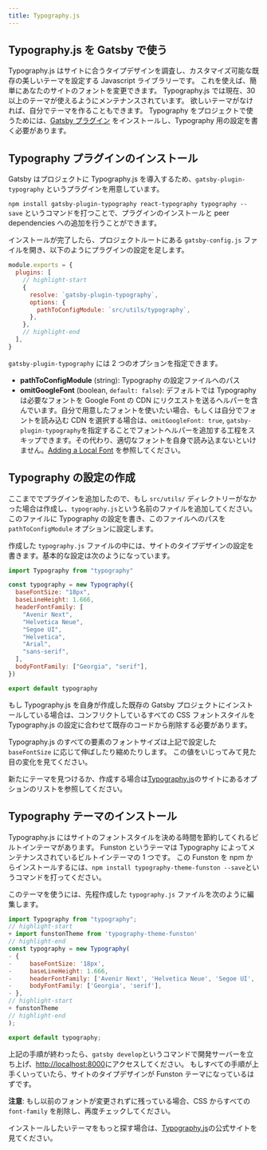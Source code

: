 ```yaml
---
title: Typography.js
---
```


## Typography.js を Gatsby で使う

Typography.js はサイトに合うタイプデザインを調査し、カスタマイズ可能な既存の美しいテーマを設定する Javascript ライブラリーです。
これを使えば、簡単にあなたのサイトのフォントを変更できます。
Typography.js では現在、30 以上のテーマが使えるようにメンテナンスされています。
欲しいテーマがなければ、自分でテーマを作ることもできます。
Typography をプロジェクトで使うためには、[Gatsby プラグイン](https://www.gatsbyjs.org/packages/gatsby-plugin-typography/) をインストールし、Typography 用の設定を書く必要があります。

## Typography プラグインのインストール

Gatsby はプロジェクトに Typography.js を導入するため、`gatsby-plugin-typography` というプラグインを用意しています。

`npm install gatsby-plugin-typography react-typography typography --save` というコマンドを打つことで、プラグインのインストールと peer dependencies への追加を行うことができます。

インストールが完了したら、プロジェクトルートにある `gatsby-config.js` ファイルを開き、以下のようにプラグインの設定を足します。

```js:title=gatsby-config.js
module.exports = {
  plugins: [
    // highlight-start
    {
      resolve: `gatsby-plugin-typography`,
      options: {
        pathToConfigModule: `src/utils/typography`,
      },
    },
    // highlight-end
  ],
}
```

`gatsby-plugin-typography` には 2 つのオプションを指定できます。

- **pathToConfigModule** (string): Typography の設定ファイルへのパス
- **omitGoogleFont** (boolean, `default: false`): デフォルトでは Typography は必要なフォントを Google Font の CDN にリクエストを送るヘルパーを含んでいます。自分で用意したフォントを使いたい場合、もしくは自分でフォントを読み込む CDN を選択する場合は、`omitGoogleFont: true`, `gatsby-plugin-typography`を指定することでフォントヘルパーを追加する工程をスキップできます。その代わり、適切なフォントを自身で読み込まないといけません。[Adding a Local Font](/docs/recipes/styling-css#adding-a-local-font) を参照してください。

## Typography の設定の作成

ここまででプラグインを追加したので、もし `src/utils/` ディレクトリーがなかった場合は作成し、`typography.js`という名前のファイルを追加してください。
このファイルに Typography の設定を書き、このファイルへのパスを `pathToConfigModule` オプションに設定します。

作成した `typography.js` ファイルの中には、サイトのタイプデザインの設定を書きます。基本的な設定は次のようになっています。

```js:title=src/utils/typography.js
import Typography from "typography"

const typography = new Typography({
  baseFontSize: "18px",
  baseLineHeight: 1.666,
  headerFontFamily: [
    "Avenir Next",
    "Helvetica Neue",
    "Segoe UI",
    "Helvetica",
    "Arial",
    "sans-serif",
  ],
  bodyFontFamily: ["Georgia", "serif"],
})

export default typography
```

もし Typography.js を自身が作成した既存の Gatsby プロジェクトにインストールしている場合は、コンフリクトしているすべての CSS フォントスタイルを Typography.js の設定に合わせて既存のコードから削除する必要があります。

Typography.js のすべての要素のフォントサイズは上記で設定した `baseFontSize` に応じて伸ばしたり縮めたりします。
この値をいじってみて見た目の変化を見てください。

新たにテーマを見つけるか、作成する場合は[Typography.js](https://kyleamathews.github.io/typography.js/)のサイトにあるオプションのリストを参照してください。

## Typography テーマのインストール

Typography.js にはサイトのフォントスタイルを決める時間を節約してくれるビルトインテーマがあります。
Funston というテーマは Typography によってメンテナンスされているビルトインテーマの 1 つです。
この Funston を npm からインストールするには、`npm install typography-theme-funston --save`というコマンドを打ってください。

このテーマを使うには、先程作成した `typography.js` ファイルを次のように編集します。

```diff:title=src/utils/typography.js
import Typography from "typography";
// highlight-start
+ import funstonTheme from 'typography-theme-funston'
// highlight-end
const typography = new Typography(
- {
-     baseFontSize: '18px',
-     baseLineHeight: 1.666,
-     headerFontFamily: ['Avenir Next', 'Helvetica Neue', 'Segoe UI', 'Helvetica', 'Arial', 'sans-serif'],
-     bodyFontFamily: ['Georgia', 'serif'],
- },
// highlight-start
+ funstonTheme
// highlight-end
);

export default typography;
```

上記の手順が終わったら、`gatsby develop`というコマンドで開発サーバーを立ち上げ、<http://localhost:8000>にアクセスしてください。
もしすべての手順が上手くいっていたら、サイトのタイプデザインが Funston テーマになっているはずです。

**注意**: もし以前のフォントが変更されずに残っている場合、CSS からすべての `font-family` を削除し、再度チェックしてください。

インストールしたいテーマをもっと探す場合は、[Typography.js](https://kyleamathews.github.io/typography.js/)の公式サイトを見てください。
